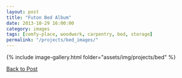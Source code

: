 ```yaml
---
layout: post
title: "Futon Bed Album"
date: 2013-10-29 16:00:00
category: images
tags: [comfy-place, woodwork, carpentry, bed, storage]
permalink: "/projects/bed_images/"
---
```



 {% include image-gallery.html folder="assets/img/projects/bed" %}

 <a href="/projects/bed/">Back to Post</a>